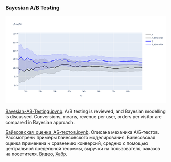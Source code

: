 ### Bayesian A/B Testing

<p align="center">
    <a href="https://github.com/andrewbrdk/Bayesian-AB-Testing/blob/main/Bayesian-AB-Testing.ipynb">
        <img src="./figs/BayesianABCover.png" width="800"/>
    </a>
</p>

[Bayesian-AB-Testing.ipynb](https://github.com/andrewbrdk/Bayesian-AB-Testing/blob/main/Bayesian-AB-Testing.ipynb). A/B testing is reviewed, and Bayesian modelling is discussed. Conversions, means, revenue per user, orders per visitor are compared in Bayesian approach.

[Байесовская_оценка_АБ-тестов.ipynb](https://github.com/andrewbrdk/Bayesian-AB-Testing/blob/main/%D0%91%D0%B0%D0%B9%D0%B5%D1%81%D0%BE%D0%B2%D1%81%D0%BA%D0%B0%D1%8F_%D0%BE%D1%86%D0%B5%D0%BD%D0%BA%D0%B0_%D0%90%D0%91-%D1%82%D0%B5%D1%81%D1%82%D0%BE%D0%B2.ipynb). Описана механика А/Б-тестов. Рассмотрены примеры байесовского моделирования. Байесовская оценка применена к сравнению конверсий, средних с помощью центральной предельной теоремы, выручки на пользователя, заказов на посетителя. [Видео](https://www.youtube.com/playlist?list=PLqgtGAeapsOPpV0FqeXEpWosHBW8ZebYl), [Хабр](https://habr.com/ru/articles/885936/).
